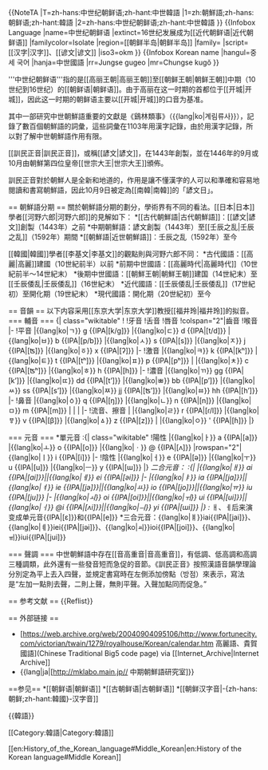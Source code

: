 {{NoteTA
|T=zh-hans:中世纪朝鲜语;zh-hant:中世韓語
|1=zh:朝鮮語;zh-hans:朝鲜语;zh-hant:韓語
|2=zh-hans:中世纪朝鲜语;zh-hant:中世韓語
}}
{{Infobox Language
|name=中世纪朝鲜语
|extinct=16世纪发展成为[[近代朝鲜语|近代朝鲜语]]
|familycolor=Isolate
|region=[[朝鲜半岛|朝鲜半岛]]
|family=
|script=[[汉字|汉字]]、[[谚文|谚文]]
|iso3=okm
}}
{{Infobox Korean name
|hangul=중세 국어
|hanja=中世國語
|rr=Jungse gugeo
|mr=Chungse kugŏ
}}

'''中世纪朝鲜语'''指的是[[高丽王朝|高丽王朝]]至[[朝鲜王朝|朝鲜王朝]]中期（10世纪到16世纪）的[[朝鲜语|朝鲜语]]。由于高丽在这一时期的首都位于[[开城|开城]]，因此这一时期的朝鲜语主要以[[开城|开城]]的口音为基准。

其中一部研究中世朝鮮語重要的文獻是《鷄林類事》（{{lang|ko|계림류사}}），記錄了數百個朝鮮語的詞彙，這些詞彙在1103年用漢字記錄，由於用漢字記錄，所以對了解中世朝鮮語作用有限。

[[訓民正音|訓民正音]]，或稱[[諺文|諺文]]，在1443年創製，並在1446年的9月或10月由朝鮮第四位皇帝[[世宗大王|世宗大王]]頒佈。

訓民正音對於朝鮮人是全新和地道的，作用是讓不懂漢字的人可以和準確和容易地閱讀和書寫朝鮮語，因此10月9日被定為[[南韓|南韓]]的「諺文日」。

== 朝鮮語分期 ==
關於朝鮮語分期的劃分，學術界有不同的看法。[[日本|日本]]學者[[河野六郎|河野六郎]]的見解如下：
*[[古代朝鮮語|古代朝鮮語]]：[[諺文|諺文]]創製（1443年）之前
*中期朝鮮語：諺文創製（1443年）至[[壬辰之乱|壬辰之乱]]（1592年）期間
*[[朝鮮語|近世朝鮮語]]：壬辰之乱（1592年）至今

[[韓國|韓國]]學者[[李基文|李基文]]的觀點則與河野六郎不同：
*古代國語：[[高麗|高麗]]建國（10世紀前半）以前
*前期中世國語：[[高麗時代|高麗時代]]（10世紀前半～14世紀末）
*後期中世國語：[[朝鮮王朝|朝鮮王朝]]建国（14世紀末）至[[壬辰倭乱|壬辰倭乱]]（16世紀末）
*近代國語：[[壬辰倭乱|壬辰倭乱]]（17世紀初）至開化期（19世紀末）
*現代國語：開化期（20世紀初）至今

== 音韻 ==
以下内容采用[[东京大学|东京大学]]教授[[福井玲|福井玲]]的拟音。
=== 輔音 === 
{| class="wikitable"
!
!牙音
!舌音
!唇音
!colspan="2"|齒音
!喉音
|-
!平音
|{{lang|ko|ㄱ}} g {{IPA|[k/ɡ]}}
|{{lang|ko|ㄷ}} d {{IPA|[t/d]}}
|{{lang|ko|ㅂ}} b {{IPA|[p/b]}}
|{{lang|ko|ㅅ}} s {{IPA|[s]}}
|{{lang|ko|ㅈ}} j {{IPA|[ʦ]}}
|{{lang|ko|ㆆ}} x {{IPA|[ʔ]}}
|-
!激音
|{{lang|ko|ㅋ}} k {{IPA|[kʰ]}}
|{{lang|ko|ㅌ}} t {{IPA|[tʰ]}}
|{{lang|ko|ㅍ}} p {{IPA|[pʰ]}}
|
|{{lang|ko|ㅊ}} c {{IPA|[ʦʰ]}}
|{{lang|ko|ㅎ}} h {{IPA|[h]}}
|-
!濃音
|{{lang|ko|ㄲ}} gg {{IPA|[kʼ]}}
|{{lang|ko|ㄸ}} dd {{IPA|[tʼ]}}
|{{lang|ko|ㅃ}} bb {{IPA|[pʼ]}}
|{{lang|ko|ㅆ}} ss {{IPA|[sʼ]}}
|{{lang|ko|ㅉ}} jj {{IPA|[ʦʼ]}}
|{{lang|ko|ㆅ}} hh {{IPA|[hʼ]}}
|-
!鼻音
|{{lang|ko|ㆁ}} q {{IPA|[ŋ]}}
|{{lang|ko|ㄴ}} n {{IPA|[n]}}
|{{lang|ko|ㅁ}} m {{IPA|[m]}}
|
|
|
|-
!流音、擦音
|
|{{lang|ko|ㄹ}} r {{IPA|[ɾ/l]}}
|{{lang|ko|ㅸ}} v {{IPA|[β]}}
|{{lang|ko|ㅿ}} z {{IPA|[z]}}
|
|{{lang|ko|ㅇ}} ' {{IPA|[ɦ]}}
|}

=== 元音 ===
*單元音
:{| class="wikitable"
!陽性
|{{lang|ko|ㅏ}} a {{IPA|[a]}}
|{{lang|ko|ㅗ}} o {{IPA|[o]}}
|{{lang|ko|ㆍ}} @ {{IPA|[ʌ]}}
|rowspan="2"|{{lang|ko|ㅣ}} i {{IPA|[i]}}
|-
!陰性
|{{lang|ko|ㅓ}} e {{IPA|[ə]}}
|{{lang|ko|ㅜ}} u {{IPA|[u]}}
|{{lang|ko|ㅡ}} y {{IPA|[ɯ]}}
|}
*二合元音：
:{|
|{{lang|ko|ㅐ}} ai {{IPA|[ai]}}||{{lang|ko|ㅔ}} ei {{IPA|[əi]}}
|-
|{{lang|ko|ㅑ}} ia {{IPA|[ja]}}||{{lang|ko|ㅕ}} ie {{IPA|[jə]}}||{{lang|ko|ㅛ}} io {{IPA|[jo]}}||{{lang|ko|ㅠ}} iu {{IPA|[ju]}}
|-
|{{lang|ko|ㅚ}} oi {{IPA|[oi]}}||{{lang|ko|ㅟ}} ui {{IPA|[ui]}}||{{lang|ko|ㆎ}} @i {{IPA|[ʌi]}}||{{lang|ko|ㅢ}} yi {{IPA|[ɯi]}}
|}
:* ㅐ、ㅔ后来演变成单元音{{IPA|[ɛ]}}和{{IPA|[e]}}
*三合元音：{{lang|ko|ㅒ}}iai{{IPA|[jai]}}、{{lang|ko|ㅖ}}iei{{IPA|[jəi]}}、{{lang|ko|ㆉ}}ioi{{IPA|[joi]}}、{{lang|ko|ㆌ}}iui{{IPA|[jui]}}

=== 聲調 ===
中世朝鮮語中存在[[音高重音|音高重音]]，有低調、低高調和高調三種調類，此外還有一些發音短而急促的音節。《訓民正音》按照漢語音韻學理論分別定為平上去入四聲，並規定書寫時在左側添加傍點（방점）來表示，寫法是“左加一點則去聲，二則上聲，無則平聲。入聲加點同而促急。”

== 参考文献 ==
{{Reflist}}

== 外部链接 ==
* [https://web.archive.org/web/20040904095106/http://www.fortunecity.com/victorian/twain/1279/royalhouse/Korean/calendar.htm 高麗語、貴賀國語](Chinese Traditional Big5 code page) via [[Internet_Archive|Internet Archive]]
* {{lang|ja|[http://mklabo.main.jp// 中期朝鮮語研究室]}}

==参见==
*[[朝鲜语|朝鲜语]]
*[[古朝鲜语|古朝鲜语]]
*[[朝鲜汉字音|-{zh-hans:朝鲜;zh-hant:韓國}-汉字音]]
<!--{{incubator|code=ko-okm|lang=中世朝鮮語}}-->

{{韓語}}

[[Category:韓語|Category:韓語]]

[[en:History_of_the_Korean_language#Middle_Korean|en:History of the Korean language#Middle Korean]]